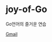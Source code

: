 # joy-of-Go
Go언어의 즐거운 연습

<a href="intent://mail/#Intent;schema=com.google.android.gm.ComposeActivityGmail;package=com.google.android.gm">Gmail</a>
